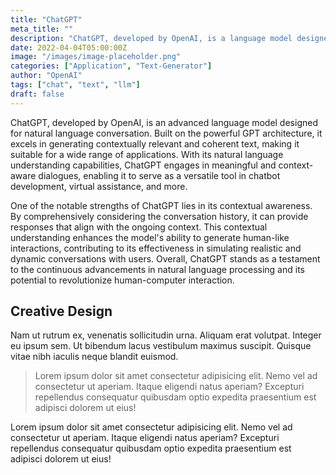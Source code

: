 ```yaml
---
title: "ChatGPT"
meta_title: ""
description: "ChatGPT, developed by OpenAI, is a language model designed for natural language conversation. It uses the GPT architecture to generate human-like responses and engage in meaningful and contextually relevant dialogues with users."
date: 2022-04-04T05:00:00Z
image: "/images/image-placeholder.png"
categories: ["Application", "Text-Generator"]
author: "OpenAI"
tags: ["chat", "text", "llm"]
draft: false
---
```


ChatGPT, developed by OpenAI, is an advanced language model designed for natural language conversation. Built on the powerful GPT architecture, it excels in generating contextually relevant and coherent text, making it suitable for a wide range of applications. With its natural language understanding capabilities, ChatGPT engages in meaningful and context-aware dialogues, enabling it to serve as a versatile tool in chatbot development, virtual assistance, and more.

One of the notable strengths of ChatGPT lies in its contextual awareness. By comprehensively considering the conversation history, it can provide responses that align with the ongoing context. This contextual understanding enhances the model's ability to generate human-like interactions, contributing to its effectiveness in simulating realistic and dynamic conversations with users. Overall, ChatGPT stands as a testament to the continuous advancements in natural language processing and its potential to revolutionize human-computer interaction.

## Creative Design

Nam ut rutrum ex, venenatis sollicitudin urna. Aliquam erat volutpat. Integer eu ipsum sem. Ut bibendum lacus vestibulum maximus suscipit. Quisque vitae nibh iaculis neque blandit euismod.

> Lorem ipsum dolor sit amet consectetur adipisicing elit. Nemo vel ad consectetur ut aperiam. Itaque eligendi natus aperiam? Excepturi repellendus consequatur quibusdam optio expedita praesentium est adipisci dolorem ut eius!

Lorem ipsum dolor sit amet consectetur adipisicing elit. Nemo vel ad consectetur ut aperiam. Itaque eligendi natus aperiam? Excepturi repellendus consequatur quibusdam optio expedita praesentium est adipisci dolorem ut eius!
